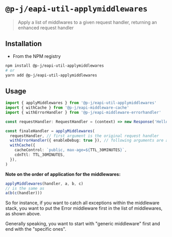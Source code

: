 # `@p-j/eapi-util-applymiddlewares`

> Apply a list of middlwares to a given request handler, returning an enhanced request handler

## Installation

- From the NPM registry

```sh
npm install @p-j/eapi-util-applymiddlewares
# or
yarn add @p-j/eapi-util-applymiddlewares
```

## Usage

```ts
import { applyMiddlewares } from '@p-j/eapi-util-applymiddlewares'
import { withCache } from '@p-j/eapi-middleware-cache'
import { withErrorHandler } from '@p-j/eapi-middleware-errorhandler'

const requestHandler: RequestHandler = (context) => new Response('Hello World')

const finaleHandler = applyMiddlewares(
  requestHandler, // first argument is the original request handler
  withErrorHandler({ enableDebug: true }), // following arguments are as many middleware as you'd like
  withCache({
    cacheControl: `public, max-age=${TTL_30MINUTES}`,
    cdnTtl: TTL_30MINUTES,
  }),
)
```

**Note on the order of application for the middlewares:**

```ts
applyMiddlewares(handler, a, b, c)
// is the same as
a(b(c(handler)))
```

So for instance, if you want to catch all exceptions within the middleware stack, you want to put the Error middleware first in the list of middlewares, as shown above.

Generally speaking, you want to start with "generic middleware" first and end with the "specific ones".
